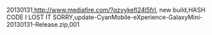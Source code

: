 20130131,http://www.mediafire.com/?qzvykefl24l5frl, new build,HASH CODE I LOST IT SORRY,update-CyanMobile-eXperience-GalaxyMini-20130131-Release.zip,001

